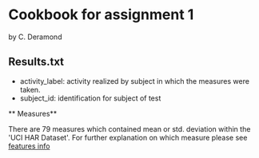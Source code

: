# Cookbook for assignment 1
by C. Deramond

## Results.txt

- activity_label: activity realized by subject in which the measures were taken.
- subject_id: identification for subject of test

** Measures**

There are 79 measures which contained mean or std. deviation within the 'UCI HAR Dataset'. For further explanation on which measure please see [features info](https://github.com/cderamond/GetData_assign1/blob/master/UCI%20HAR%20Dataset/features_info.txt)

